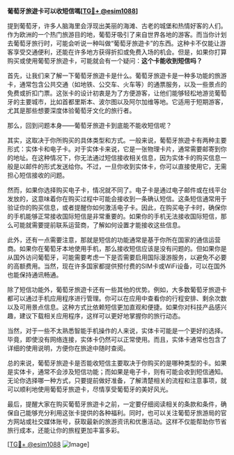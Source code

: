 **葡萄牙旅遊卡可以收短信嗎[[TG💪+ @esim1088](https://t.me/s/esim1088)]**

提到葡萄牙，许多人脑海里会浮现出美丽的海滩、古老的城堡和热情好客的人们。作为欧洲的一个热门旅游目的地，葡萄牙吸引了来自世界各地的游客。而当你计划去葡萄牙旅行时，可能会听说一种叫做“葡萄牙旅遊卡”的东西。这种卡不仅能让游客享受交通便利，还能在许多地方获得折扣或免费入场的机会。但是，如果你打算购买或使用葡萄牙旅遊卡，可能就会有一个疑问：**这个卡能收到短信吗？**

首先，让我们来了解一下葡萄牙旅遊卡是什么。葡萄牙旅遊卡是一种多功能的旅游卡，通常包含公共交通（如地铁、公交车、火车等）的通票服务，以及一些景点的免费或折扣门票。这张卡的设计初衷是为了方便游客，让他们能够轻松地游览葡萄牙的主要城市，比如首都里斯本、波尔图以及阿尔加维等地。它适用于短期游客，尤其是那些想要深度体验葡萄牙文化的旅行者。

那么，回到问题本身——葡萄牙旅遊卡到底能不能收短信呢？

其实，这取决于你所购买的具体类型和方式。一般来说，葡萄牙旅遊卡有两种主要形式：实体卡和电子卡。对于实体卡来说，它是一张物理卡片，通常需要邮寄到你的地址。在这种情况下，你无法通过短信接收相关信息，因为实体卡的购买信息一般是以邮件的形式发送给你。不过，一旦你收到实体卡，你可以直接使用它，无需担心短信接收的问题。

然而，如果你选择购买电子卡，情况就不同了。电子卡是通过电子邮件或在线平台发放的，这意味着你在购买过程中可能会接收到一条确认短信。这条短信通常用于验证你的购买信息，或者提醒你如何激活电子卡。因此，在购买电子卡时，确保你的手机能够正常接收国际短信是非常重要的。如果你的手机无法接收国际短信，那么可能就需要提前联系运营商，了解如何设置才能接收这些信息。

此外，还有一点需要注意，那就是短信的功能通常是基于你所在国家的通信运营商。如果你在葡萄牙本地使用手机，那么接收短信应该是没有问题的。但如果你是从国外访问葡萄牙，可能需要考虑一下是否需要启用国际漫游服务，以避免不必要的高额费用。当然，现在许多国家都提供预付费的SIM卡或WiFi设备，可以在国外也能保持通讯畅通。

除了短信功能外，葡萄牙旅遊卡还有一些其他的优势。例如，大多数葡萄牙旅遊卡都可以通过手机应用程序进行管理。你可以在应用中查看你的行程安排、剩余次数以及可用景点信息。这种方式比依赖短信更加直观和便捷。如果你对科技产品感兴趣，建议下载相关应用程序，这样可以更好地掌握你的旅行动态。

当然，对于一些不太熟悉智能手机操作的人来说，实体卡可能是一个更好的选择。毕竟，即使没有网络连接，实体卡仍然可以正常使用。而且，实体卡通常也包含了详细的使用说明，方便你在旅途中随时查阅。

总的来说，葡萄牙旅遊卡是否能收短信主要取决于你购买的是哪种类型的卡。如果是实体卡，通常不会涉及短信功能；而如果是电子卡，则有可能会收到短信通知。无论你选择哪一种方式，只要提前做好准备，了解清楚相关的流程和注意事项，就可以顺利地使用葡萄牙旅遊卡，尽情享受葡萄牙的美好风光。

最后，提醒大家在购买葡萄牙旅遊卡之前，一定要仔细阅读相关的条款和条件，确保自己能够充分利用这张卡提供的各种福利。同时，也可以关注葡萄牙旅游局的官方网站或社交媒体账号，获取最新的旅游资讯和优惠活动。这样不仅能帮助你节省旅行成本，还能让你的旅程更加丰富多彩。

[[TG💪+ @esim1088](https://t.me/s/esim1088) ![Image](https://i.postimg.cc/4NQfJmqS/Snipaste-2025-05-13-00-14-12.png)]